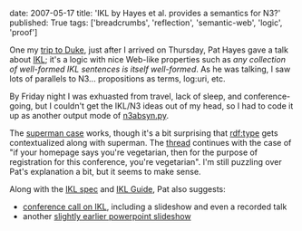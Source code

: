 date: 2007-05-17
title: 'IKL by Hayes et al. provides a semantics for N3?'
published: True
tags: ['breadcrumbs', 'reflection', 'semantic-web', 'logic', 'proof']

<p>One my <a href="/breadcrumbs/node/192">trip to Duke</a>, just after I arrived on Thursday, Pat Hayes gave a talk about <a href="http://www.ihmc.us/users/phayes/IKL/GUIDE/GUIDE.html">IKL</a>; it&#39;s a logic with nice Web-like properties such as <em>any collection of well-formed IKL sentences is itself well-formed</em>. As he was talking, I saw lots of parallels to N3... propositions as terms, log:uri, etc.</p><p>By Friday night I was exhuasted from travel, lack of sleep, and conference-going, but I couldn&#39;t get the IKL/N3 ideas out of my head, so I had to code it up as another output mode of <a href="http://www.w3.org/2000/10/swap/n3absyn.py">n3absyn.py</a>.</p><p>The <a href="http://lists.w3.org/Archives/Public/www-archive/2007Apr/0056.html">superman case</a> works, though it&#39;s a bit surprising that <u>rdf:type</u> gets contextualized along with superman. The <a href="http://lists.w3.org/Archives/Public/www-archive/2007Apr/thread.html#msg57">thread</a> continues with the case of &quot;if your homepage says you&#39;re vegetarian, then for the purpose of registration for this conference, you&#39;re vegetarian&quot;. I&#39;m still puzzling over Pat&#39;s explanation a bit, but it seems to make sense. </p>  <p>Along with the <a href="http://www.ihmc.us/users/phayes/IKL/SPEC/SPEC.html">IKL spec</a> and <a href="http://www.ihmc.us/users/phayes/IKL/GUIDE/GUIDE.html">IKL Guide</a>, Pat also suggests:</p> <ul><li><a href="http://ontolog.cim3.net/cgi-bin/wiki.pl?ConferenceCall_2006_10_26">conference call on IKL</a>, including a slideshow and even a recorded talk</li> <li> another <a href="http://www.ihmc.us/users/phayes/IKL/IKRIS_MV.ppt">slightly earlier powerpoint slideshow</a></li> </ul>  
